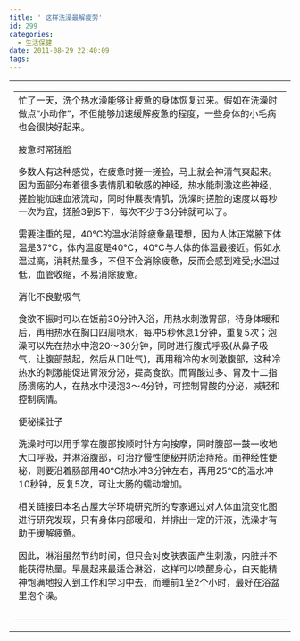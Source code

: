 ```yaml
---
title: ' 这样洗澡最解疲劳'
id: 299
categories:
  - 生活保健
date: 2011-08-29 22:40:09
tags:
---
```


<table cellspacing="0" cellpadding="0">
<tbody>
<tr>
<td>
<table cellspacing="0" cellpadding="0">
<tbody>
<tr>
<td id="body">
<div>忙了一天，洗个热水澡能够让疲惫的身体恢复过来。假如在洗澡时做点“小动作”，不但能够加速缓解疲惫的程度，一些身体的小毛病也会很快好起来。

疲惫时常搓脸

多数人有这种感觉，在疲惫时搓一搓脸，马上就会神清气爽起来。因为面部分布着很多表情肌和敏感的神经，热水能刺激这些神经，搓脸能加速血液流动，同时伸展表情肌，洗澡时搓脸的速度以每秒一次为宜，搓脸3到5下，每次不少于3分钟就可以了。

需要注重的是，40℃的温水消除疲惫最理想，因为人体正常腋下体温是37℃，体内温度是40℃，40℃与人体的体温最接近。假如水温过高，消耗热量多，不但不会消除疲惫，反而会感到难受;水温过低，血管收缩，不易消除疲惫。

消化不良勤吸气

食欲不振时可以在饭前30分钟入浴，用热水刺激胃部，待身体暖和后，再用热水在胸口四周喷水，每冲5秒休息1分钟，重复5次；泡澡可以先在热水中泡20～30分钟，同时进行腹式呼吸(从鼻子吸气，让腹部鼓起，然后从口吐气)，再用稍冷的水刺激腹部，这种冷热水的刺激能促进胃液分泌，提高食欲。而胃酸过多、胃及十二指肠溃疡的人，在热水中浸泡3～4分钟，可控制胃酸的分泌，减轻和控制病情。

便秘揉肚子

洗澡时可以用手掌在腹部按顺时针方向按摩，同时腹部一鼓一收地大口呼吸，并淋浴腹部，可治疗慢性便秘并防治痔疮。而神经性便秘，则要沿着肠部用40℃热水冲3分钟左右，再用25℃的温水冲10秒钟，反复5次，可让大肠的蠕动增加。

相关链接日本名古屋大学环境研究所的专家通过对人体血流变化图进行研究发现，只有身体内部暖和，并排出一定的汗液，洗澡才有助于缓解疲惫。

因此，淋浴虽然节约时间，但只会对皮肤表面产生刺激，内脏并不能获得热量。早晨起来最适合淋浴，这样可以唤醒身心，白天能精神饱满地投入到工作和学习中去，而睡前1至2个小时，最好在浴盆里泡个澡。</div></td>
</tr>
<tr>
<td></td>
</tr>
<tr>
<td></td>
</tr>
</tbody>
</table>
</td>
</tr>
</tbody>
</table>
&nbsp;
